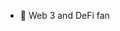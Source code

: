 - 👀 Web 3 and DeFi fan


<!---
dawiddrzala/dawiddrzala is a ✨ special ✨ repository because its `README.md` (this file) appears on your GitHub profile.
You can click the Preview link to take a look at your changes.
--->
